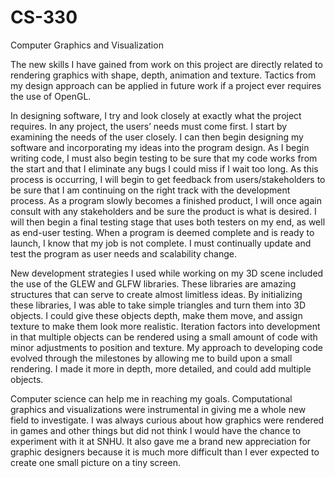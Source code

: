 # CS-330
Computer Graphics and Visualization

The new skills I have gained from work on this project are directly related to rendering graphics with shape, depth, animation and texture. 
Tactics from my design approach can be applied in future work if a project ever requires the use of OpenGL.

In designing software, I try and look closely at exactly what the project requires. In any project, the users’ needs must come first. I start by examining 
the needs of the user closely. I can then begin designing my software and incorporating my ideas into the program design. As I begin writing code, 
I must also begin testing to be sure that my code works from the start and that I eliminate any bugs I could miss if I wait too long. 
As this process is occurring, I will begin to get feedback from users/stakeholders to be sure that I am continuing on the right track with the development process. 
As a program slowly becomes a finished product, I will once again consult with any stakeholders and be sure the product is what is desired. 
I will then begin a final testing stage that uses both testers on my end, as well as end-user testing. When a program is deemed complete and is ready to launch, 
I know that my job is not complete. I must continually update and test the program as user needs and scalability change.

New development strategies I used while working on my 3D scene included the use of the GLEW and GLFW libraries. These libraries are amazing structures that can 
serve to create almost limitless ideas. By initializing these libraries, I was able to take simple triangles and turn them into 3D objects. I could give these 
objects depth, make them move, and assign texture to make them look more realistic. Iteration factors into development in that multiple objects can be rendered 
using a small amount of code with minor adjustments to position and texture. My approach to developing code evolved through the milestones by allowing me to build 
upon a small rendering. I made it more in depth, more detailed, and could add multiple objects.

Computer science can help me in reaching my goals. Computational graphics and visualizations were instrumental in giving me a whole new field to investigate. 
I was always curious about how graphics were rendered in games and other things but did not think I would have the chance to experiment with it at SNHU. 
It also gave me a brand new appreciation for graphic designers because it is much more difficult than I ever expected to create one small picture on a tiny screen.
